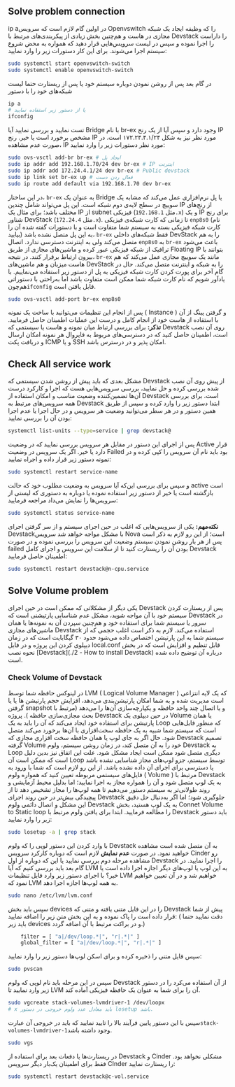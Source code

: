 ## Solve problem connection
ip aدر اولین گام لازم است که سرویس Openvswitch را که وظیفه ایجاد یک شبکه مجازی در هاست و هم‌چنین بخش زیادی از پیکربندی‌های مرتبط با Devstack را داراست را اجرا نموده و سپس در لیست سرویس‌هایی قرار دهید که همواره به محض شروع سیستم اجرا می‌شوند. برای این کار دستورات زیر را وارد نمایید:
```bash
sudo systemctl start openvswitch-switch
sudo systemctl enable openvswitch-switch
```
در گام بعد پس از روشن نمودن دوباره سیستم خود یا پس از ریستارت حتما لیست شبکه‌های خود را با دستور 
```bash
ip a 
# یا از دستور زیر استفاده نمایید
ifconfig
```
تست نمایید و بررسی نمایید آیا Bridge با نام br-ex وجود دارد و سپس آیا از یک رنج IP مشخص برخورد است یا خیر. رنج IP مورد نظر نیز به شکل ۱۷۲.۲۴.۴.۱/۲۴ است.
در صورت عدم مشاهده، IP مورد نظر دستورات زیر را وارد نمایید:
```bash
sudo ovs-vsctl add-br br-ex # ایجاد پل
sudo ip addr add 192.168.1.70/24 dev br-ex # IP اینترنت
sudo ip addr add 172.24.4.1/24 dev br-ex # Public devstack
sudo ip link set br-ex up # فعال ردن دست
sudo ip route add default via 192.168.1.70 dev br-ex
```
در این ساختار، `br-ex` به عنوان یک Bridge یا پل نرم‌افزاری عمل می‌کند که مشابه یک سوییچ در سطح لایه‌ی دوم شبکه است. این پل می‌تواند شامل چندین IP از رنج‌های مختلف باشد؛ برای مثال یک IP از subnet فیزیکی (مثل `192.168.1.x`) و یک IP برای رنج شناور DevStack (مثل `172.24.4.x`). تا زمانی که کارت شبکه‌ی فیزیکی `enp8s0` (نام کارت شبکه فیزیکی بسته به سیستم شما متفاوت است و با دستورات گفته شده آن را بیابید) به این پل متصل نشده باشد، `br-ex` فقط شبکه‌های داخلی DevStack را به هم متصل می‌کند ولی به اینترنت دسترسی ندارد. اتصال `enp8s0` به `br-ex` باعث می‌شود ترافیک از شبکه فیزیکی عبور کرده و ماشین‌های مجازی از طریق Floating IP بتوانند با بیرون ارتباط برقرار کنند. در نتیجه، `br-ex` مانند یک سوییچ مجازی عمل می‌کند که هم هاست میزبان و هم ماشین‌های DevStack را به شبکه و اینترنت متصل می‌کند.
حال در گام آخر برای پورت کردن کارت شبکه فیزیکی به پل از دستور زیر استفاده می‌نماییم. با یاد‌آور شویم که نام کارت شبکه شما ممکن است متفاوت باشد اما به‌راحتی با دستوراتی هم‌چون`ifconfig` قابل یافتن است.
```bash
sudo ovs-vsctl add-port br-ex enp8s0
```
پس از انجام این تنظیمات می‌توانید با ساخت یک نمونه ( Instance ) و گرفتن پینگ از آن با استفاده از هاست خود از انجام کامل و درست این عملیات اطمینان حاصل فرمایید.
**تذکر:** برای بررسی ارتباط میان نمونه و هاست یا سیستمی که Devstack روی آن نصب است، اطمینان حاصل کنید که در دسترسی‌های مربوط به فایروال هر نمونه امکان ارسال و دریافت پکت ICMP و یا SSH امکان پذیر و در درسترس باشد.
## Check All service work
مشکل بعدی که باید پیش از روشن شدن سیستمی که Devstack از پیش روی آن نصب شده بررسی کرده و حل نمایید، بررسی سرویس‌هایی هست که اجرا و کارکرد درست آن‌ها تضمین‌کننده وضعیت مناسب و امکان استفاده از Devstack است. برای بررسی همه سرویس‌های مرتبط به Devstack ابتدا دستور زیر را وارد کرده و سپس از طریق همین دستور و در هر سطر می‌توانید وضعیت هر سرویس و در حال اجرا یا عدم اجرا بودن آن را بررسی نمایید:
```bash
systemctl list-units --type=service | grep devstack@
```
پس از اجرای این دستور در مقابل هر سرویس بررسی نمایید که در وضعیت Active قرار دارد یا خیر. اگر یک سرویس در وضعیت Failed بود باید نام آن سرویس را کپی کرده و در نمونه دستور زیر قرار داده و اجراه نمایید:
```bash
sudo systemctl restart service-name
```
و سپس برای بررسی این‌که آیا سرویس به وضعیت مطلوب خود که حالت active است بازگشته است یا خیر از دستور زیر استفاده نموده یا دوباره به دستوری که لیستی از سرویس‌ها را نمایش می‌داد مراجعه فرمایید:
```bash
sudo systemctl status service-name
```
**نکته‌مهم:** یکی از سرویس‌هایی که اغلب در حین اجرای سیستم و از سر گرفتن اجرای Devstackبا مشکل مواجه خواهد شد سرویس Nova است؛ از این رو لازم به ذکر است پس از هر بار روشن نمودن سیستم وضعیت این سرویس را بررسی نموده و در صورت failed بودن آن را ریستارت کنید تا از سلامت این سرویس و اجرای کامل Devstack اطمینان حاصل فرمایید:
```bash
sudo systemctl restart devstack@n-cpu.service
```
## Solve Volume problem
یکی دیگر از مشکلاتی که ممکن است در حین اجرای Devstack پس از ریستارت کردن سیستم خود با آن مواجه شوید، مشکل عدم شناسایی پارتیشنی است که Devstack در سرور یا سیستم شما برای استفاده خود و  هم‌چنین سپردن آن به نمونه‌ها یا همان ماشین‌های مجازی Devstack استفاده می‌کند. لازم به ذکر است اغلب حجمی که از سیستم شما به این پارتیشن اختصاص داده می‌شود حدود ۳۰ گیگابایت است که در زمان دیپلوی کردن این پروژه و در فایل local.conf قابل تنظیم و افزایش است که در بخش نحوه نصب [Devstack](./2 - How to install Devstack) درباره آن توضیح داده شده است.
### Check Volume of Devstack
در لینوکس حافظه شما توسط LVM ( Logical Volume Manager ) که یک لایه انتزاعی است مدیریت شده و به شما امکان پارتیشن‌بندی می‌دهد، افزایش حجم پارتیشن ها یا یا گرفتن snapshot و یا اتصال چند واحد حافظه و یکپارچه‌سازی آن‌ها را می‌دهد (مرتبط با بحث مجازی‌سازی حافظه ). 
پروژه Devstack در حین دیپلوی یک Volume یا همان پارتیشن برای استفاده خود ایجاد می‌کند که آن را باید به یک Loop که منظور فایل‌هایی است که سیستم شما شبیه به یک حافظه سخت‌افزاری با آن‌ها برخورد می‌کند متصل شود. حال اگر به جای لوپ یا همان حافظه سخت افزاری مجازی که Devstack تصمیم گرفته Volume خود را به آن متصل کند، در زمان روشن سیستم، ولوم Devstack به Loop دیگری متصل شود ممکن است ایجاد مشکل شود. علت این اتفاق نیز بدین دلیل است که ممکن است آن Loop توسط سیستم، جزو لوپ‌های مجاز شناسایی نشده باشد یا دسترسی برای اجرای آن داده نشده باشد. از این رو لازم است که شما با ورود به فایل‌های سیستمی مربوطه تعیین کنید که همواره ولوم ( Volume ) مرتبط با Devstack به یک لوپ متصل شود و آن را همواره مجاز به اجرا نمایید؛ اما بدلیل محیط آزمایشی و روند طولانی‌تر به سیستم دستور می‌دهیم تا همه لوپ‌ها را مجاز تشخیص دهد تا از پیچیدگی بیش‌تر در حین روند اجرای Devstack جلوگیری شود؛ اما اگر به‌دنبال حل دقیق این مشکل و اتصال دائمی ولوم Devstack به یک لوپ هستید، بخش Connet Volume to Static loop را مطالعه فرمایید.
ابتدا برای یافتن ولوم مرتبط با Devstack باید دستور زیر را وارد نمایید:
```bash
sudo losetup -a | grep stack
```
با وارد کردن این دستور لوپی را که ولوم Devstack به آن متصل شده است مشاهده خواهید نمود. در صورت **عدم نمایش** لازم است که دوباره کارکرد سرویس Cinder رو مشاهده مرحله دوم بررسی نمایید یا این که دوباره از اول Devstack را اجرا نمایید.
در گام بعد باید بررسی کنیم که آیا LVM به این لوپ یا لوپ‌های دیگر اجازه اجرا داده است یا خیر؟
با اجرای دستور زیر وارد فایل تنظیمات LVM خواهیم شد و در آن تعیین خواهیم نمود که LVM به همه لوپ‌ها اجازه اجرا دهد.
```bash
sudo nano /etc/lvm/lvm.conf
```
سپس باید بخش devices را در این فایل متنی یافته و متنی که Devstack پیش از شما قرار داده است را پاک نموده و به این بخش متن زیر را اضافه نمایید: ( دقت نمایید حتما باید زیر devices و در براکت مرتبط با آن اضافه گردد.)
```bash
    filter = [ "a|/dev/loop.*|", "r|.*|" ]
    global_filter = [ "a|/dev/loop.*|", "r|.*|" ]
```
سپس فایل متنی را ذخیره کرده و برای اسکن لوپ‌ها دستور زیر را وارد نمایید:
```bash
sudo pvscan
```
سپس در این مرحله باید نام لوپی که ولوم Devstack از آن استفاده می‌کرد را در دستور زیر وارد نمایید تا LVM آن را برای شما به عنوان یک حافظه فیزیکی آماده کند. 
```bash
sudo vgcreate stack-volumes-lvmdriver-1 /dev/loopx
# x باید معادل عدد ولوم خروجی در دستور losetup باشد.
```
سپس با این دستور پایین فرآیند‌ بالا را تایید نمایید که باید در خروجی آن عبارت` stack-volumes-lvmdriver-1 `وجود داشته باشد.
```bash
sudo vgs
```
در ریستارت‌ها یا دفعات بعد برای استفاده از Devstack و Cinder مشکلی نخواهد بود. فقط برای اطمینان یک‌بار دیگر سرویس CInder را ریستارت نمایید:
```bash
sudo systemctl restart devstack@c-vol.service
```